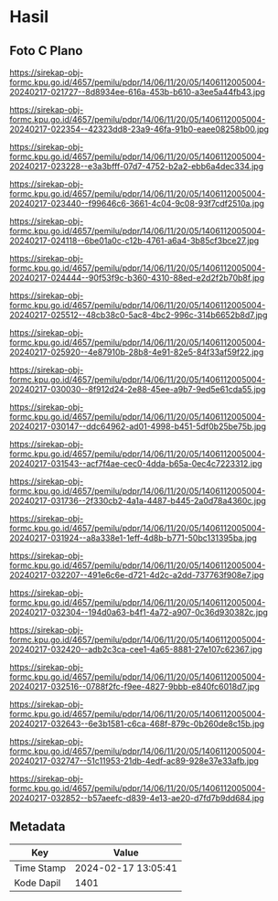 # Hasil

## Foto C Plano

https://sirekap-obj-formc.kpu.go.id/4657/pemilu/pdpr/14/06/11/20/05/1406112005004-20240217-021727--8d8934ee-616a-453b-b610-a3ee5a44fb43.jpg

https://sirekap-obj-formc.kpu.go.id/4657/pemilu/pdpr/14/06/11/20/05/1406112005004-20240217-022354--42323dd8-23a9-46fa-91b0-eaee08258b00.jpg

https://sirekap-obj-formc.kpu.go.id/4657/pemilu/pdpr/14/06/11/20/05/1406112005004-20240217-023228--e3a3bfff-07d7-4752-b2a2-ebb6a4dec334.jpg

https://sirekap-obj-formc.kpu.go.id/4657/pemilu/pdpr/14/06/11/20/05/1406112005004-20240217-023440--f99646c6-3661-4c04-9c08-93f7cdf2510a.jpg

https://sirekap-obj-formc.kpu.go.id/4657/pemilu/pdpr/14/06/11/20/05/1406112005004-20240217-024118--6be01a0c-c12b-4761-a6a4-3b85cf3bce27.jpg

https://sirekap-obj-formc.kpu.go.id/4657/pemilu/pdpr/14/06/11/20/05/1406112005004-20240217-024444--90f53f9c-b360-4310-88ed-e2d2f2b70b8f.jpg

https://sirekap-obj-formc.kpu.go.id/4657/pemilu/pdpr/14/06/11/20/05/1406112005004-20240217-025512--48cb38c0-5ac8-4bc2-996c-314b6652b8d7.jpg

https://sirekap-obj-formc.kpu.go.id/4657/pemilu/pdpr/14/06/11/20/05/1406112005004-20240217-025920--4e87910b-28b8-4e91-82e5-84f33af59f22.jpg

https://sirekap-obj-formc.kpu.go.id/4657/pemilu/pdpr/14/06/11/20/05/1406112005004-20240217-030030--8f912d24-2e88-45ee-a9b7-9ed5e61cda55.jpg

https://sirekap-obj-formc.kpu.go.id/4657/pemilu/pdpr/14/06/11/20/05/1406112005004-20240217-030147--ddc64962-ad01-4998-b451-5df0b25be75b.jpg

https://sirekap-obj-formc.kpu.go.id/4657/pemilu/pdpr/14/06/11/20/05/1406112005004-20240217-031543--acf7f4ae-cec0-4dda-b65a-0ec4c7223312.jpg

https://sirekap-obj-formc.kpu.go.id/4657/pemilu/pdpr/14/06/11/20/05/1406112005004-20240217-031736--2f330cb2-4a1a-4487-b445-2a0d78a4360c.jpg

https://sirekap-obj-formc.kpu.go.id/4657/pemilu/pdpr/14/06/11/20/05/1406112005004-20240217-031924--a8a338e1-1eff-4d8b-b771-50bc131395ba.jpg

https://sirekap-obj-formc.kpu.go.id/4657/pemilu/pdpr/14/06/11/20/05/1406112005004-20240217-032207--491e6c6e-d721-4d2c-a2dd-737763f908e7.jpg

https://sirekap-obj-formc.kpu.go.id/4657/pemilu/pdpr/14/06/11/20/05/1406112005004-20240217-032304--194d0a63-b4f1-4a72-a907-0c36d930382c.jpg

https://sirekap-obj-formc.kpu.go.id/4657/pemilu/pdpr/14/06/11/20/05/1406112005004-20240217-032420--adb2c3ca-cee1-4a65-8881-27e107c62367.jpg

https://sirekap-obj-formc.kpu.go.id/4657/pemilu/pdpr/14/06/11/20/05/1406112005004-20240217-032516--0788f2fc-f9ee-4827-9bbb-e840fc6018d7.jpg

https://sirekap-obj-formc.kpu.go.id/4657/pemilu/pdpr/14/06/11/20/05/1406112005004-20240217-032643--6e3b1581-c6ca-468f-879c-0b260de8c15b.jpg

https://sirekap-obj-formc.kpu.go.id/4657/pemilu/pdpr/14/06/11/20/05/1406112005004-20240217-032747--51c11953-21db-4edf-ac89-928e37e33afb.jpg

https://sirekap-obj-formc.kpu.go.id/4657/pemilu/pdpr/14/06/11/20/05/1406112005004-20240217-032852--b57aeefc-d839-4e13-ae20-d7fd7b9dd684.jpg


## Metadata

| Key        | Value               |
| ---------- | ------------------- |
| Time Stamp | 2024-02-17 13:05:41 |
| Kode Dapil | 1401                |



